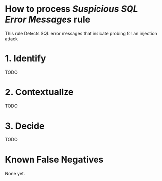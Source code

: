 # How to process *Suspicious SQL Error Messages* rule
This rule Detects SQL error messages that indicate probing for an injection attack

# 1. Identify
TODO

# 2. Contextualize
TODO

# 3. Decide
TODO

# Known False Negatives
None yet.
